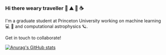 ### Hi there weary traveller 🌲 ⛰️ 🌙 ☕

I'm a graduate student at Princeton University working on machine learning 💻 🤖 and computational astrophysics 🪐.      

Get in touch to collaborate!

[![Anurag's GitHub stats](https://github-readme-stats.vercel.app/apisampsonMLanuraghazra)](https://github.com/anuraghazra/github-readme-stats)


<!--
**SampsonML/SampsonML** is a ✨ _special_ ✨ repository because its `README.md` (this file) appears on your GitHub profile.

Here are some ideas to get you started:

- 🔭 I’m currently working on ...
- 🌱 I’m currently learning ...
- 👯 I’m looking to collaborate on ...
- 🤔 I’m looking for help with ...
- 💬 Ask me about ...
- 📫 How to reach me: ...
- 😄 Pronouns: ...
- ⚡ Fun fact: ...
-->
